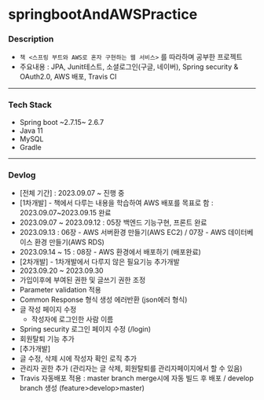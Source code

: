 # springbootAndAWSPractice

### Description
- `책 <스프링 부트와 AWS로 혼자 구현하는 웹 서비스>` 를 따라하며 공부한 프로젝트
- 주요내용 : JPA, Junit테스트, 소셜로그인(구글, 네이버), Spring security & OAuth2.0, AWS 배포, Travis CI

---

### Tech Stack
- Spring boot ~2.7.15~ 2.6.7
- Java 11
- MySQL
- Gradle

---

### Devlog
- [전체 기간] : 2023.09.07 ~ 진행 중
- [1차개발] - 책에서 다루는 내용을 학습하여 AWS 배포를 목표로 함 : 2023.09.07~2023.09.15 완료
- 2023.09.07 ~ 2023.09.12 : 05장 백엔드 기능구현, 프론트 완료
- 2023.09.13 : 06장 - AWS 서버환경 만들기(AWS EC2) / 07장 - AWS 데이터베이스 환경 만들기(AWS RDS)
- 2023.09.14 ~ 15 : 08장 - AWS 환경에서 배포하기 (배포완료)
- [2차개발] - 1차개발에서 다루지 않은 필요기능 추가개발
- 2023.09.20 ~ 2023.09.30
 - 가입이후에 부여된 권한 및 글쓰기 권한 조정
 - Parameter validation 적용
 - Common Response 형식 생성 에러반환 (json에러 형식)
 - 글 작성 페이지 수정
    - 작성자에 로그인한 사람 이름
 - Spring security 로그인 페이지 수정 (/login)
 - 회원탈퇴 기능 추가
- [추가개발]
 - 글 수정, 삭제 시에 작성자 확인 로직 추가
 - 관리자 권한 추가 (관리자는 글 삭제, 회원탈퇴를 관리자페이지에서 할 수 있음)
 - Travis 자동배포 적용 : master branch merge시에 자동 빌드 후 배포 / develop branch 생성 (feature>develop>master)
